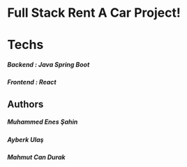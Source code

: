 # Full Stack Rent A Car Project!




# Techs

##### Backend :  Java Spring Boot
##### Frontend : React 

## Authors

##### Muhammed Enes Şahin
##### Ayberk Ulaş
##### Mahmut Can Durak
